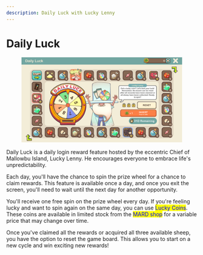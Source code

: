 ```yaml
---
description: Daily Luck with Lucky Lenny
---
```


# Daily Luck

<figure><img src="../.gitbook/assets/2024-01-29 12 48 10.png" alt=""><figcaption></figcaption></figure>

Daily Luck is a daily login reward feature hosted by the eccentric Chief of Mallowbu Island, Lucky Lenny. He encourages everyone to embrace life's unpredictability.



Each day, you'll have the chance to spin the prize wheel for a chance to claim rewards. This feature is available once a day, and once you exit the screen, you'll need to wait until the next day for another opportunity.



You'll receive one free spin on the prize wheel every day. If you're feeling lucky and want to spin again on the same day, you can use <mark style="color:blue;">Lucky Coins</mark>. These coins are available in limited stock from the <mark style="color:blue;">MARD shop</mark> for a variable price that may change over time.



Once you've claimed all the rewards or acquired all three available sheep, you have the option to reset the game board. This allows you to start on a new cycle and win exciting new rewards!
